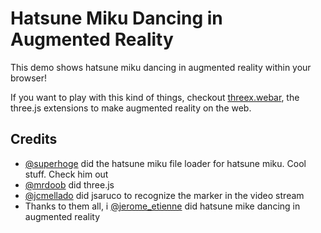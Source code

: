# Hatsune Miku Dancing in Augmented Reality

This demo shows hatsune miku dancing in augmented reality within your browser!

If you want to play with this kind of things, 
checkout [threex.webar](https://github.com/jeromeetienne/threex.webar), 
the three.js extensions to make augmented reality on the web. 

## Credits
- [@superhoge](http://twitter.com/superhoge) did the hatsune miku file loader for hatsune miku.
  Cool stuff. Check him out
- [@mrdoob](http://twitter.com/mrdoob) did three.js
- [@jcmellado](https://github.com/jcmellado) did jsaruco to recognize the marker in the video stream
- Thanks to them all, i [@jerome_etienne](http://twitter.com/jerome_etienne) did 
  hatsune mike dancing in augmented reality 
  
